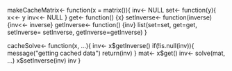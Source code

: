 makeCacheMatrix<- function(x = matrix()){
  inv<- NULL
  set<- function(y){
    x<<- y
    inv<<- NULL
  }
  get<- function() {x}
  setInverse<- function(inverse) {inv<<- inverse}
  getInverse<- function() {inv}
  list(set=set, get=get, setInverse= setInverse, getInverse=getInverse)
}

cacheSolve<- function(x, ...){
  inv<- x$getInverse()
  if(!is.null(inv)){
    message("getting cached data")
    return(inv)
  }
  mat<- x$get()
  inv<- solve(mat, ...)
  x$setInverse(inv)
  inv
}








